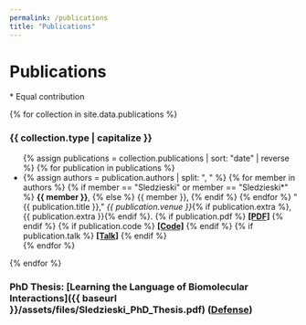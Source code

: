 ```yaml
---
permalink: /publications
title: "Publications"
---
```


# Publications
\* Equal contribution

{% for collection in site.data.publications %}
<h3>{{ collection.type | capitalize }}</h3>
<ul>
{% assign publications = collection.publications | sort: "date" | reverse %}
{% for publication in publications %}
<li>
{% assign authors = publication.authors | split: ", " %}
{% for member in authors %}
    {% if member == "Sledzieski" or member == "Sledzieski*" %}
        <b>{{ member }}</b>,
    {% else %}
        {{ member }},
    {% endif %} 
{% endfor %}
"{{ publication.title }},"
<i>{{ publication.venue }}</i>{% if publication.extra %}, {{ publication.extra }}{% endif %}.
    {% if publication.pdf %} <a href="{{ publication.pdf }}" target="_blank"><b>[PDF]</b></a> {% endif %}
    {% if publication.code %} <a href="{{ publication.code }}" target="_blank"><b>[Code]</b></a> {% endif %}
    {% if publication.talk %} <a href="{{ publication.talk }}" target="_blank"><b>[Talk]</b></a> {% endif %}
</li>
{% endfor %}
</ul>
{% endfor %}

### PhD Thesis: [Learning the Language of Biomolecular Interactions]({{ baseurl }}/assets/files/Sledzieski_PhD_Thesis.pdf) ([Defense](https://www.youtube.com/watch?v=lJkTFrfQ510))